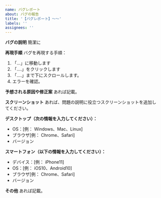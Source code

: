 ```yaml
---
name: バグレポート
about: バグの報告
title: '【バグレポート】～～'
labels: ''
assignees: ''
---
```


**バグの説明**
簡潔に

**再現手順**
バグを再現する手順：

1. 「...」に移動します
2. 「....」をクリックします
3. 「....」まで下にスクロールします。
4. エラーを確認。

**予想される原因や修正案**
あれば記載。

**スクリーンショット**
あれば、問題の説明に役立つスクリーンショットを追加してください。

**デスクトップ（次の情報を入力してください）：**

- OS：[例： Windows、Mac、Linux]
- ブラウザ[例： Chrome、Safari]
- バージョン

**スマートフォン（以下の情報を入力してください）：**

- デバイス：[例： iPhone11]
- OS：[例： iOS10、Android10]
- ブラウザ[例： Chrome、Safari]
- バージョン

**その他**
あれば記載。
